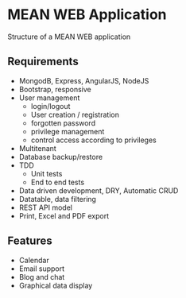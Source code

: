 # MEAN WEB Application

Structure of a MEAN WEB application

## Requirements

* MongodB, Express, AngularJS, NodeJS
* Bootstrap, responsive
* User management
    - login/logout
    - User creation / registration
    - forgotten password
    - privilege management
    - control access according to privileges
 * Multitenant
 * Database backup/restore
 * TDD
     - Unit tests
     - End to end tests
 * Data driven development, DRY, Automatic CRUD
 * Datatable, data filtering
 * REST API model
 * Print, Excel and PDF export
 
## Features
 * Calendar
 * Email support
 * Blog and chat
 * Graphical data display
 